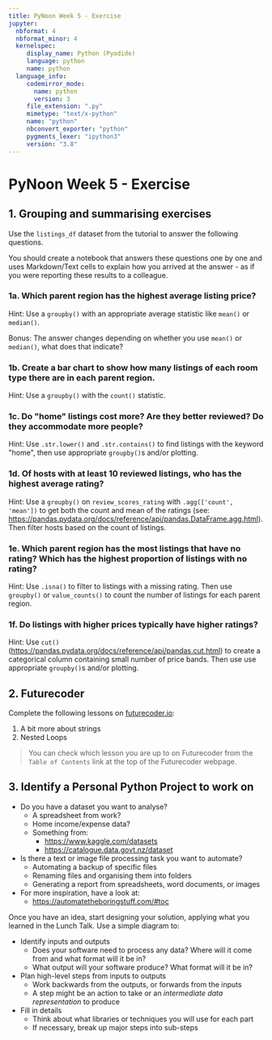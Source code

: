 ```yaml
---
title: PyNoon Week 5 - Exercise
jupyter:
  nbformat: 4
  nbformat_minor: 4
  kernelspec:
     display_name: Python (Pyodide)
     language: python
     name: python
  language_info:
     codemirror_mode:
       name: python
       version: 3
     file_extension: ".py"
     mimetype: "text/x-python"
     name: "python"
     nbconvert_exporter: "python"
     pygments_lexer: "ipython3"
     version: "3.8"
---
```


# PyNoon Week 5 - Exercise

## 1. Grouping and summarising exercises

Use the `listings_df` dataset from the tutorial to answer the
following questions.

You should create a notebook that answers these questions one by one
and uses Markdown/Text cells to explain how you arrived at the
answer - as if you were reporting these results to a colleague.

### 1a. Which parent region has the highest average listing price?

Hint: Use a `groupby()` with an appropriate average statistic like
`mean()` or `median()`.

Bonus: The answer changes depending on whether you use `mean()` or
`median()`, what does that indicate?

### 1b. Create a bar chart to show how many listings of each room type there are in each parent region.

Hint: Use a `groupby()` with the `count()` statistic.

### 1c. Do "home" listings cost more? Are they better reviewed? Do they accommodate more people?

Hint: Use `.str.lower()` and `.str.contains()` to find listings with
the keyword "home", then use appropriate `groupby()`s and/or plotting.

### 1d. Of hosts with at least 10 reviewed listings, who has the highest average rating?

Hint: Use a `groupby()` on `review_scores_rating` with `.agg(['count',
'mean'])` to get both the count and mean of the ratings (see:
https://pandas.pydata.org/docs/reference/api/pandas.DataFrame.agg.html).
Then filter hosts based on the count of listings.

### 1e. Which parent region has the most listings that have no rating? Which has the highest proportion of listings with no rating?

Hint: Use `.isna()` to filter to listings with a missing rating. Then
use `groupby()` or `value_counts()` to count the number of listings
for each parent region.

### 1f. Do listings with higher prices typically have higher ratings?

Hint: Use `cut()`
(https://pandas.pydata.org/docs/reference/api/pandas.cut.html) to
create a categorical column containing small number of price bands.
Then use use appropriate `groupby()`s and/or plotting.


## 2. Futurecoder

Complete the following lessons on
[futurecoder.io](https://futurecoder.io):

1. A bit more about strings
2. Nested Loops

> You can check which lesson you are up to on Futurecoder from the
> `Table of Contents` link at the top of the Futurecoder webpage.


## 3. Identify a Personal Python Project to work on

* Do you have a dataset you want to analyse?
  * A spreadsheet from work?
  * Home income/expense data?
  * Something from:
    * https://www.kaggle.com/datasets
    * https://catalogue.data.govt.nz/dataset
* Is there a text or image file processing task you want to automate?
  * Automating a backup of specific files
  * Renaming files and organising them into folders
  * Generating a report from spreadsheets, word documents, or images
* For more inspiration, have a look at:
  * https://automatetheboringstuff.com/#toc

Once you have an idea, start designing your solution, applying what
you learned in the Lunch Talk. Use a simple diagram to:

* Identify inputs and outputs
  * Does your software need to process any data? Where will it come
    from and what format will it be in?
  * What output will your software produce? What format will it be in?
* Plan high-level steps from inputs to outputs
  * Work backwards from the outputs, or forwards from the inputs
  * A step might be an action to take or an *intermediate data
    representation* to produce
* Fill in details
  * Think about what libraries or techniques you will use for each part
  * If necessary, break up major steps into sub-steps

